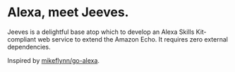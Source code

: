 # Alexa, meet Jeeves.

Jeeves is a delightful base atop which to develop an Alexa Skills Kit-compliant
web service to extend the Amazon Echo. It requires zero external dependencies.

Inspired by [mikeflynn/go-alexa][go-alexa].

[go-alexa]: https://github.com/mikeflynn/go-alexa
